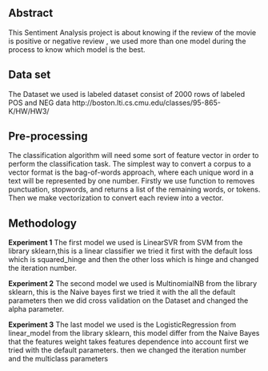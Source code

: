 <h2>Abstract</h2>
This Sentiment Analysis project is about knowing if the review of the movie is positive or negative review , we used more than one model during the process to know which model is the best.

<h2>Data set</h2>
The Dataset we used is labeled dataset consist of 2000 rows of labeled POS and NEG data http://boston.lti.cs.cmu.edu/classes/95-865-K/HW/HW3/

<h2>Pre-processing</h2>
The classification algorithm will need some sort of feature vector in order to perform the classification task. The simplest way to convert a corpus to a vector format is the bag-of-words approach, where each unique word in a text will be represented by one number. Firstly we use function to removes punctuation, stopwords, and returns a list of the remaining words, or tokens. Then we make vectorization to convert each review into a vector.

<h2>Methodology</h2>
<b>Experiment 1</b>
The first model we used is LinearSVR from SVM from the library sklearn,this is a linear classifier we tried it first with the default loss which is squared_hinge and then the other loss which is hinge and changed the iteration number.


<b>Experiment 2</b>
The second model we used is MultinomialNB from the library sklearn, this is the Naive bayes first we tried it with the all the default parameters then we did cross validation on the Dataset and changed the alpha parameter.


<b>Experiment 3</b>
The last model we used is the LogisticRegression from linear_model from the library sklearn, this model differ from the Naive Bayes that the features weight takes features dependence into account first we tried with the default parameters. then we changed the iteration number and the multiclass parameters
